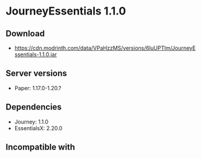 # JourneyEssentials 1.1.0

## Download
- https://cdn.modrinth.com/data/VPaHzzMS/versions/6luUPTlm/JourneyEssentials-1.1.0.jar

## Server versions
- Paper: 1.17.0-1.20.?

## Dependencies
- Journey: 1.1.0
- EssentialsX: 2.20.0

## Incompatible with
